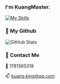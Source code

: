 ### I'm KuangMaster.

[![My Skills](https://skillicons.dev/icons?i=java,c,py,html,vue,git,github,vscode,idea,docker,linux,nginx,md,mysql,redis)](https://skillicons.dev)

### :turtle: My Github

![GitHub Stats](https://github-readme-stats.vercel.app/api?username=kuangmaster&count_private=true&show_icons=true)

### :couple: Contact Me

:penguin: 1781565318

:mailbox: kuang.king@qq.com
